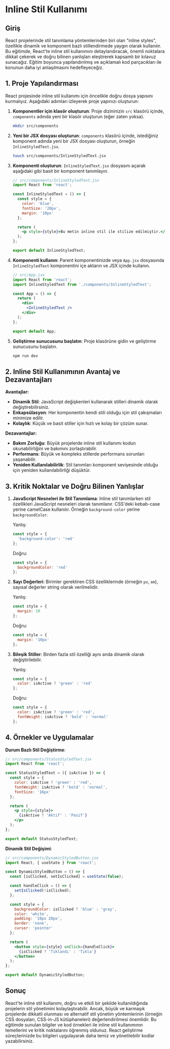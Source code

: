 # Inline Stil Kullanımı

## Giriş

React projelerinde stil tanımlama yöntemlerinden biri olan "inline styles", özellikle dinamik ve komponent bazlı stillendirmede yaygın olarak kullanılır. Bu eğitimde, React'te inline stil kullanımını detaylandıracak, önemli noktalara dikkat çekerek ve doğru bilinen yanlışları eleştirerek kapsamlı bir kılavuz sunacağız. Eğitim boyunca yapılandırılmış ve açıklamalı kod parçacıkları ile konunun daha iyi anlaşılmasını hedefleyeceğiz.

## 1. Proje Yapılandırması

React projesinde inline stil kullanımı için öncelikle doğru dosya yapısını kurmalıyız. Aşağıdaki adımları izleyerek proje yapınızı oluşturun:

1. **Komponentler için klasör oluşturun**: Proje dizininizin `src` klasörü içinde, `components` adında yeni bir klasör oluşturun (eğer zaten yoksa).

   ```bash
   mkdir src/components
   ```

2. **Yeni bir JSX dosyası oluşturun**: `components` klasörü içinde, istediğiniz komponent adında yeni bir JSX dosyası oluşturun, örneğin `InlineStyledText.jsx`.

   ```bash
   touch src/components/InlineStyledText.jsx
   ```

3. **Komponenti oluşturun**: `InlineStyledText.jsx` dosyasını açarak aşağıdaki gibi basit bir komponent tanımlayın.

   ```jsx
   // src/components/InlineStyledText.jsx
   import React from 'react';

   const InlineStyledText = () => {
     const style = {
       color: 'blue',
       fontSize: '20px',
       margin: '10px'
     };

     return (
       <p style={style}>Bu metin inline stil ile stilize edilmiştir.</p>
     );
   };

   export default InlineStyledText;
   ```

4. **Komponenti kullanın**: Parent komponentinizde veya `App.jsx` dosyasında `InlineStyledText` komponentini içe aktarın ve JSX içinde kullanın.

   ```jsx
   // src/App.jsx
   import React from 'react';
   import InlineStyledText from './components/InlineStyledText';

   const App = () => {
     return (
       <div>
         <InlineStyledText />
       </div>
     );
   };

   export default App;
   ```

5. **Geliştirme sunucusunu başlatın**: Proje klasörüne gidin ve geliştirme sunucusunu başlatın.

   ```bash
   npm run dev
   ```

## 2. Inline Stil Kullanımının Avantaj ve Dezavantajları

**Avantajlar:**

- **Dinamik Stil**: JavaScript değişkenleri kullanarak stilleri dinamik olarak değiştirebilirsiniz.
- **Enkapsülasyon**: Her komponentin kendi stili olduğu için stil çakışmaları minimize edilir.
- **Kolaylık**: Küçük ve basit stiller için hızlı ve kolay bir çözüm sunar.

**Dezavantajlar:**

- **Bakım Zorluğu**: Büyük projelerde inline stil kullanımı kodun okunabilirliğini ve bakımını zorlaştırabilir.
- **Performans**: Büyük ve kompleks stillerde performans sorunları yaşanabilir.
- **Yeniden Kullanılabilirlik**: Stil tanımları komponent seviyesinde olduğu için yeniden kullanılabilirliği düşüktür.

## 3. Kritik Noktalar ve Doğru Bilinen Yanlışlar

1. **JavaScript Nesneleri ile Stil Tanımlama**: Inline stil tanımlarken stil özellikleri JavaScript nesneleri olarak tanımlanır. CSS'deki kebab-case yerine camelCase kullanılır. Örneğin `background-color` yerine `backgroundColor`.

   Yanlış:

   ```jsx
   const style = {
     'background-color': 'red'
   };
   ```

   Doğru:

   ```jsx
   const style = {
     backgroundColor: 'red'
   };
   ```

2. **Sayı Değerleri**: Birimler gerektiren CSS özelliklerinde (örneğin `px`, `em`), sayısal değerler string olarak verilmelidir.

   Yanlış:

   ```jsx
   const style = {
     margin: 10
   };
   ```

   Doğru:

   ```jsx
   const style = {
     margin: '10px'
   };
   ```

3. **Bileşik Stiller**: Birden fazla stil özelliği aynı anda dinamik olarak değiştirilebilir.

   Yanlış:

   ```jsx
   const style = {
     color: isActive ? 'green' : 'red'
   };
   ```

   Doğru:

   ```jsx
   const style = {
     color: isActive ? 'green' : 'red',
     fontWeight: isActive ? 'bold' : 'normal'
   };
   ```

## 4. Örnekler ve Uygulamalar

**Durum Bazlı Stil Değiştirme**:

```jsx
// src/components/StatusStyledText.jsx
import React from 'react';

const StatusStyledText = ({ isActive }) => {
  const style = {
    color: isActive ? 'green' : 'red',
    fontWeight: isActive ? 'bold' : 'normal',
    fontSize: '16px'
  };

  return (
    <p style={style}>
      {isActive ? 'Aktif' : 'Pasif'}
    </p>
  );
};

export default StatusStyledText;
```

**Dinamik Stil Değişimi**:

```jsx
// src/components/DynamicStyledButton.jsx
import React, { useState } from 'react';

const DynamicStyledButton = () => {
  const [isClicked, setIsClicked] = useState(false);

  const handleClick = () => {
    setIsClicked(!isClicked);
  };

  const style = {
    backgroundColor: isClicked ? 'blue' : 'gray',
    color: 'white',
    padding: '10px 20px',
    border: 'none',
    cursor: 'pointer'
  };

  return (
    <button style={style} onClick={handleClick}>
      {isClicked ? 'Tıklandı' : 'Tıkla'}
    </button>
  );
};

export default DynamicStyledButton;
```

## Sonuç

React'te inline stil kullanımı, doğru ve etkili bir şekilde kullanıldığında projelerin stil yönetimini kolaylaştırabilir. Ancak, büyük ve karmaşık projelerde dikkatli olunması ve alternatif stil yönetim yöntemlerinin (örneğin CSS dosyaları, CSS-in-JS kütüphaneleri) değerlendirilmesi önemlidir. Bu eğitimde sunulan bilgiler ve kod örnekleri ile inline stil kullanımının temellerini ve kritik noktalarını öğrenmiş oldunuz. React geliştirme süreçlerinizde bu bilgileri uygulayarak daha temiz ve yönetilebilir kodlar yazabilirsiniz.
